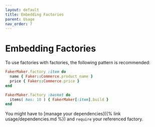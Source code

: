 ```yaml
---
layout: default
title: Embedding Factories
parent: Usage
nav_order: 7
---
```


# Embedding Factories

To use factories with factories, the following pattern is recommended:

```ruby
FakerMaker.factory :item do
  name { Faker::Commerce.product_name }
  price { Faker::Commerce.price }
end

FakerMaker.factory :basket do
  items( has: 10 ) { FakerMaker[:item].build }
end
```

You might have to [manage your dependencies]({% link usage/dependencies.md %}) and `require` your referenced factory.